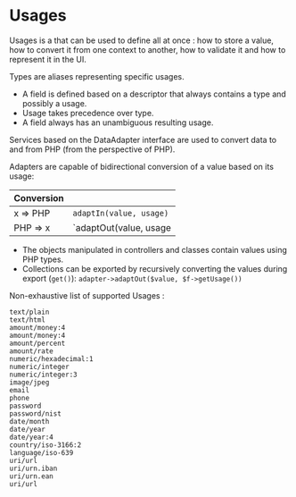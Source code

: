 # Usages

Usages is a that can be used to define all at once : how to store a value, how to convert it from one context to another, how to validate it and how to represent it in the UI.

Types are aliases representing specific usages.

* A field is defined based on a descriptor that always contains a type and possibly a usage.
* Usage takes precedence over type.
* A field always has an unambiguous resulting usage.



Services based on the DataAdapter interface are used to convert data to and from PHP (from the perspective of PHP).

Adapters are capable of bidirectional conversion of a value based on its usage:

|Conversion||
|-|-|
|x   => PHP|`adaptIn(value, usage)`|
|PHP => x|`adaptOut(value, usage |type)` can be applied on whole Collection with ::adapt(dest)|



* The objects manipulated in controllers and classes contain values using PHP types.
* Collections can be exported by recursively converting the values during export (`get()`):
`adapter->adaptOut($value, $f->getUsage())`



Non-exhaustive list of supported Usages : 

```
text/plain
text/html
amount/money:4
amount/money:4
amount/percent
amount/rate
numeric/hexadecimal:1
numeric/integer
numeric/integer:3
image/jpeg
email
phone
password
password/nist
date/month
date/year
date/year:4
country/iso-3166:2
language/iso-639
uri/url
uri/urn.iban
uri/urn.ean
uri/url

```